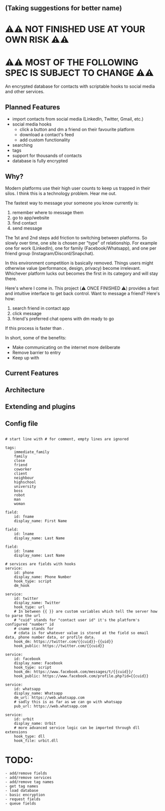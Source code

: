 # 
## (Taking suggestions for better name)

# ⚠️⚠️ NOT FINISHED USE AT YOUR OWN RISK ⚠️⚠️
# ⚠️⚠️ MOST OF THE FOLLOWING SPEC IS SUBJECT TO CHANGE ⚠️⚠️

An encrypted database for contacts with scriptable hooks to social media and other services.

## Planned Features
- import contacts from social media (LinkedIn, Twitter, Gmail, etc.)
- social media hooks
    - click a button and dm a friend on their favourite platform
    - download a contact's feed
    - add custom functionality
- searching
- tags
- support for thousands of contacts
- database is fully encrypted

## Why?
Modern platforms use their high user counts to keep us trapped in their silos.
I think this is a technology problem.
Hear me out.

The fastest way to message your someone you know currently is:
1. remember where to message them
2. go to app/website
3. find contact
4. send message

The 1st and 2nd steps add friction to switching between platforms.
So slowly over time, one site is chosen per "type" of relationship.
For example one for work (LinkedIn), one for family (Facebook/Whatsapp), and one per friend group (Instagram/Discord/Snapchat).

In this environment competition is basically removed.
Things users might otherwise value (performance, design, privacy) become irrelevant.
Whichever platform lucks out becomes the first in its category and will stay there.

Here's where I come in.
This project (⚠️ ONCE FINISHED ⚠️) provides a fast and intuitive interface to get back control.
Want to message a friend? Here's how:
1. search friend in contact app
2. click message
3. friend's preferred chat opens with dm ready to go

If this process is faster than .


In short, some of the benefits:
- Make communicating on the internet more deliberate
- Remove barrier to entry
- Keep up with


## Current Features


## Architecture


## Extending and plugins

## Config file

```

# start line with # for comment, empty lines are ignored

tags:
    immediate_family
    family
    close
    friend
    coworker
    client
    neighbour
    highschool
    university
    boss
    robot
    man
    woman

field:
    id: fname
    display_name: First Name
 
field:
    id: lname
    display_name: Last Name

field:
    id: lname
    display_name: Last Name
 
# services are fields with hooks
service:
    id: phone
    display_name: Phone Number
    hook_type: script
    dm_hook

service:
    id: twitter
    display_name: Twitter
    hook_type: url
    # In between {{ }} are custom variables which tell the server how to parse the url
    # "cuid" stands for "contact user id" it's the platform's configured "number" id
    # cname stands for 
    # cdata is for whatever value is stored at the field so email data, phone number data, or profile data.
    hook_dm: https://twitter.com/{{cuid}}-{{uid}}
    hook_public: https://twitter.com/{{cuid}}

service:
    id: facebook
    display_name: Facebook
    hook_type: script
    hook_dm: https://www.facebook.com/messages/t/{{cuid}}/
    hook_public: https://www.facebook.com/profile.php?id={{cuid}}

service:
    id: whatsapp
    display_name: Whatsapp
    dm_url: https://web.whatsapp.com
    # sadly this is as far as we can go with whatsapp
    pub_url: https://web.whatsapp.com

service:
    id: urbit
    display_name: Urbit
    # more advanced service logic can be imported through dll extensions
    hook_type: dll
    hook_file: urbit.dll
```



# TODO:
    - add/remove fields
    - add/remove services
    - add/remove tag names
    - get tag names
    - load database
    - basic encryption
    - request fields
    - queue fields
